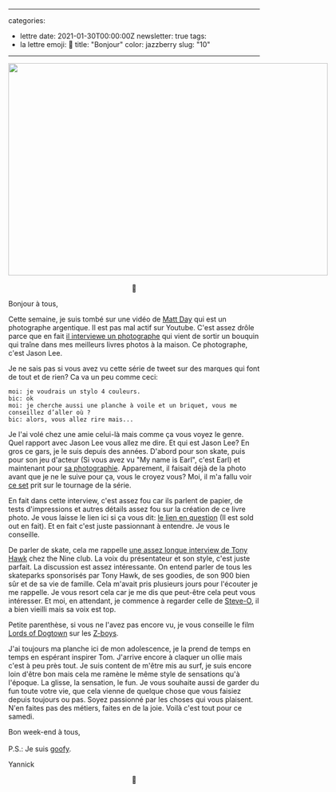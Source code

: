 
---
categories:
- lettre
date: 2021-01-30T00:00:00Z
newsletter: true
tags:
- la lettre
emoji: 💌
title: "Bonjour"
color: jazzberry
slug: "10"
---
<div class="message-body"><p style="text-align: center;"><img class="tl-email-image" data-id="4034518" height="426" src="https://gallery.tinyletterapp.com/a0d8b178d0758f62b0c01a8cd9fc5d00a4997449/images/09f5e0a3-e222-4c27-82bb-a6fc6ddd93c6.jpeg" style="width: 640px; max-width: 640px;" width="640"/><br/>
<br/>
👋</p>
<p>Bonjour à tous,</p>
<p>Cette semaine, je suis tombé sur une vidéo de <a href="https://www.youtube.com/channel/UCopwCE5bVtffQif8IFkbUuw">Matt Day</a> qui est un photographe argentique. Il est pas mal actif sur Youtube. C'est assez drôle parce que en fait <a href="https://www.youtube.com/watch?v=IvRhi0udkEg">il interviewe un photographe</a> qui vient de sortir un bouquin qui traîne dans mes meilleurs livres photos à la maison. Ce photographe, c'est Jason Lee.</p>
<p>Je ne sais pas si vous avez vu cette série de tweet sur des marques qui font de tout et de rien? Ca va un peu comme ceci:</p>
<pre>
<code><span class="hljs-symbol">moi:</span> <span class="hljs-keyword">je </span>voudrais un stylo <span class="hljs-number">4</span> couleurs. 
<span class="hljs-keyword">bic: </span>ok
<span class="hljs-symbol">moi:</span> <span class="hljs-keyword">je </span>cherche aussi une planche à voile et un <span class="hljs-keyword">briquet, </span>vous me conseillez d’aller où ?
<span class="hljs-keyword">bic: </span>alors, vous allez rire mais...
</code></pre>
<p>Je l'ai volé chez une amie celui-là mais comme ça vous voyez le genre. Quel rapport avec Jason Lee vous allez me dire. Et qui est Jason Lee? En gros ce gars, je le suis depuis des années. D'abord pour son skate, puis pour son jeu d'acteur (Si vous avez vu "My name is Earl", c'est Earl) et maintenant pour <a href="https://www.jasonleefilm.com">sa photographie</a>. Apparement, il faisait déjà de la photo avant que je ne le suive pour ça, vous le croyez vous? Moi, il m'a fallu voir <a href="https://www.jasonleefilm.com/shop/trailer-park-print-set">ce set</a> prit sur le tournage de la série.</p>
<p>En fait dans cette interview, c'est assez fou car ils parlent de papier, de tests d'impressions et autres détails assez fou sur la création de ce livre photo. Je vous laisse le lien ici si ça vous dit: <a href="https://www.stanleybarker.co.uk/collections/frontpage/products/jason-lee">le lien en question</a> (Il est sold out en fait). Et en fait c'est juste passionnant à entendre. Je vous le conseille.</p>
<p>De parler de skate, cela me rappelle <a href="https://www.youtube.com/watch?v=z4pwm37EVyw">une assez longue interview de Tony Hawk</a> chez the Nine club. La voix du présentateur et son style, c'est juste parfait. La discussion est assez intéressante. On entend parler de tous les skateparks sponsorisés par Tony Hawk, de ses goodies, de son 900 bien sûr et de sa vie de famille. Cela m'avait pris plusieurs jours pour l'écouter je me rappelle. Je vous resort cela car je me dis que peut-être cela peut vous intéresser. Et moi, en attendant, je commence à regarder celle de <a href="https://www.youtube.com/watch?v=Jp7VCqNGSx4">Steve-O</a>, il a bien vieilli mais sa voix est top.</p>
<p>Petite parenthèse, si vous ne l'avez pas encore vu, je vous conseille le film <a href="https://www.youtube.com/watch?v=KHwimJTfvxE">Lords of Dogtown</a> sur les <a href="https://en.wikipedia.org/wiki/Z-Boys">Z-boys</a>.</p>
<p>J'ai toujours ma planche ici de mon adolescence, je la prend de temps en temps en espérant inspirer Tom. J'arrive encore à claquer un ollie mais c'est à peu près tout. Je suis content de m'être mis au surf, je suis encore loin d'être bon mais cela me ramène le même style de sensations qu'à l'époque. La glisse, la sensation, le fun. Je vous souhaite aussi de garder du fun toute votre vie, que cela vienne de quelque chose que vous faisiez depuis toujours ou pas. Soyez passionné par les choses qui vous plaisent. N'en faites pas des métiers, faites en de la joie. Voilà c'est tout pour ce samedi. </p>
<p>Bon week-end à tous,<br/>
<br/>
P.S.: Je suis <a href="https://skateboard-academy.com/goofy-ou-regular.html">goofy</a>.</p>
<p>Yannick</p>
<p style="text-align: center;">💌</p></div>
